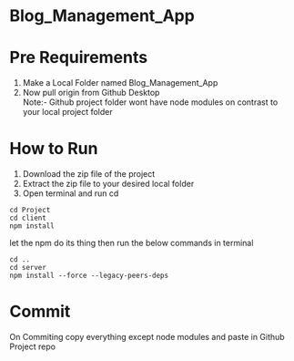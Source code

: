 # Blog_Management_App

# Pre Requirements
1. Make a Local Folder named Blog_Management_App
2. Now pull origin from Github Desktop <br>
Note:- Github project folder wont have node modules on contrast to your local project folder 




# How to Run
1. Download the zip file of the project
2. Extract the zip file to your desired local folder
3. Open terminal and run cd <real path of your local folder><br> 
```
cd Project
cd client
npm install
```
let the npm do its thing then run the below commands in terminal
```
cd ..
cd server
npm install --force --legacy-peers-deps
```


# Commit
On Commiting copy everything except node modules and paste in Github Project repo

